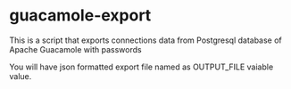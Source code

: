 # guacamole-export
This is a script that exports connections data from Postgresql database of Apache Guacamole with passwords

You will have json formatted export file named as OUTPUT_FILE vaiable value.

